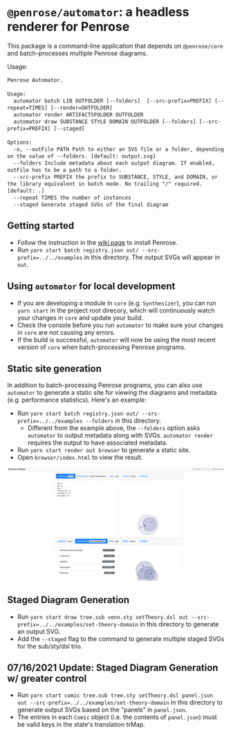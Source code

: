 # `@penrose/automator`: a headless renderer for Penrose

This package is a command-line application that depends on `@penrose/core` and batch-processes multiple Penrose diagrams.

Usage:

```
Penrose Automator.

Usage:
  automator batch LIB OUTFOLDER [--folders]  [--src-prefix=PREFIX] [--repeat=TIMES] [--render=OUTFOLDER]
  automator render ARTIFACTSFOLDER OUTFOLDER
  automator draw SUBSTANCE STYLE DOMAIN OUTFOLDER [--folders] [--src-prefix=PREFIX] [--staged]

Options:
  -o, --outFile PATH Path to either an SVG file or a folder, depending on the value of --folders. [default: output.svg]
  --folders Include metadata about each output diagram. If enabled, outFile has to be a path to a folder.
  --src-prefix PREFIX the prefix to SUBSTANCE, STYLE, and DOMAIN, or the library equivalent in batch mode. No trailing "/" required. [default: .]
  --repeat TIMES the number of instances
  --staged Generate staged SVGs of the final diagram
```

## Getting started

- Follow the instruction in the [wiki page](https://github.com/penrose/penrose/wiki/Building-and-running) to install Penrose.
- Run `yarn start batch registry.json out/ --src-prefix=../../examples` in this directory. The output SVGs will appear in `out`.

## Using `automator` for local development

- If you are developing a module in `core` (e.g. `Synthesizer`), you can run `yarn start` in the project root direcory, which will continuously watch your changes in `core` and update your build.
- Check the console before you run `automator` to make sure your changes in `core` are not causing any errors.
- If the build is successful, `automator` will now be using the most recent version of `core` when batch-processing Penrose programs.

## Static site generation

In addition to batch-processing Penrose programs, you can also use `automator` to generate a static site for viewing the diagrams and metadata (e.g. performance statistics). Here's an example:

- Run `yarn start batch registry.json out/ --src-prefix=../../examples --folders` in this directory.
  - Different from the example above, the `--folders` option asks `automator` to output metadata along with SVGs. `automator render` requires the output to have associated metadata.
- Run `yarn start render out browser` to generate a static site.
- Open `browser/index.html` to view the result.

![](docs/penrose-artifacts.png)

## Staged Diagram Generation

- Run `yarn start draw tree.sub venn.sty setTheory.dsl out --src-prefix=../../examples/set-theory-domain` in this directory to generate an output SVG.
- Add the `--staged` flag to the command to generate multiple staged SVGs for the sub/sty/dsl trio.

## 07/16/2021 Update: Staged Diagram Generation w/ greater control

- Run `yarn start comic tree.sub tree.sty setTheory.dsl panel.json out --src-prefix=../../examples/set-theory-domain` in this directory to generate output SVGs based on the "panels" in `panel.json`.
- The entries in each `Comic` object (i.e. the contents of `panel.json`) must be valid keys in the state's translation trMap.
